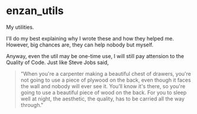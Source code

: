 # enzan_utils
My utilities.

I'll do my best explaining why I wrote these and how they helped me.
However, big chances are, they can help nobody but myself.

Anyway, even the util may be one-time use, I will still pay attension to the Quality of Code.
Just like Steve Jobs said,
> "When you're a carpenter making a beautiful chest of drawers, you're not going to use a piece of plywood on the back, even though it faces the wall and nobody will ever see it. You’ll know it's there, so you're going to use a beautiful piece of wood on the back. For you to sleep well at night, the aesthetic, the quality, has to be carried all the way through."
